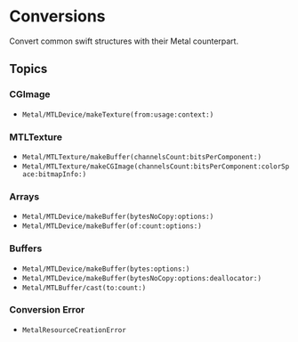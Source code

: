 # Conversions

Convert common swift structures with their Metal counterpart.


## Topics

### CGImage

- ``Metal/MTLDevice/makeTexture(from:usage:context:)``

### MTLTexture
- ``Metal/MTLTexture/makeBuffer(channelsCount:bitsPerComponent:)``
- ``Metal/MTLTexture/makeCGImage(channelsCount:bitsPerComponent:colorSpace:bitmapInfo:)``

### Arrays

- ``Metal/MTLDevice/makeBuffer(bytesNoCopy:options:)``
- ``Metal/MTLDevice/makeBuffer(of:count:options:)``

### Buffers

- ``Metal/MTLDevice/makeBuffer(bytes:options:)``
- ``Metal/MTLDevice/makeBuffer(bytesNoCopy:options:deallocator:)``
- ``Metal/MTLBuffer/cast(to:count:)``

### Conversion Error

- ``MetalResourceCreationError``
